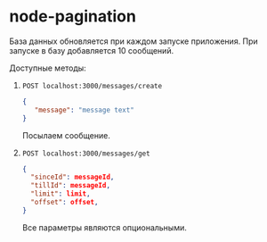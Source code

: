 # node-pagination

База данных обновляется при каждом запуске приложения. При запуске в базу добавляется 10 сообщений.

Доступные методы:

  
1.  `POST localhost:3000/messages/create`

    ```json 
    { 
       "message": "message text" 
    }
      ```

    Посылаем сообщение.


2.  `POST localhost:3000/messages/get`
    
   
    ```json
    { 
      "sinceId": messageId,
      "tillId": messageId,
      "limit": limit,
      "offset": offset,
    }
    
    ```
    
    Все параметры являются опциональными.
